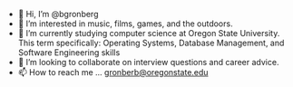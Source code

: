 - 👋 Hi, I’m @bgronberg
- 👀 I’m interested in music, films, games, and the outdoors. 
- 🌱 I’m currently studying computer science at Oregon State University. This term specifically: Operating Systems, Database Management, and Software Engineering skills
- 💞️ I’m looking to collaborate on interview questions and career advice. 
- 📫 How to reach me ... gronberb@oregonstate.edu

<!---
bgronberg/bgronberg is a ✨ special ✨ repository because its `README.md` (this file) appears on your GitHub profile.
You can click the Preview link to take a look at your changes.
--->
